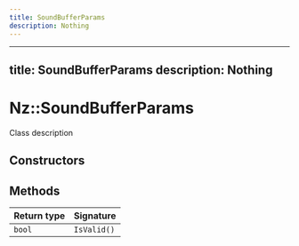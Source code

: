 ```yaml
---
title: SoundBufferParams
description: Nothing
---
```


---
title: SoundBufferParams
description: Nothing
---

# Nz::SoundBufferParams

Class description

## Constructors


## Methods

| Return type | Signature |
| ----------- | --------- |
| `bool` | `IsValid()` |
